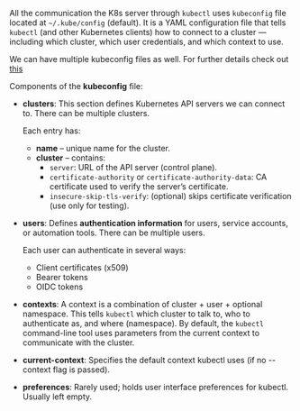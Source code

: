 All the communication the K8s server through `kubectl` uses `kubeconfig` file located at `~/.kube/config` (default). It is a YAML configuration file that tells `kubectl` (and other Kubernetes clients) how to connect to a cluster — including which cluster, which user credentials, and which context to use.

We can have multiple kubeconfig files as well. For further details check out [this](https://kubernetes.io/docs/concepts/configuration/organize-cluster-access-kubeconfig/#the-kubeconfig-environment-variable)

Components of the **kubeconfig** file:
- **clusters**: This section defines Kubernetes API servers we can connect to. There can be multiple clusters.

  Each entry has:
  * **name** – unique name for the cluster.
  * **cluster** – contains:
    * `server`: URL of the API server (control plane).
    * `certificate-authority` or `certificate-authority-data`: CA certificate used to verify the server’s certificate.
    * `insecure-skip-tls-verify`: (optional) skips certificate verification (use only for testing).
- **users**: Defines **authentication information** for users, service accounts, or automation tools. There can be multiple users.

  Each user can authenticate in several ways:

  * Client certificates (x509)
  * Bearer tokens
  * OIDC tokens 
- **contexts**: A context is a combination of cluster + user + optional namespace. This tells `kubectl` which cluster to talk to, who to authenticate as, and where (namespace).  By default, the `kubectl` command-line tool uses parameters from the current context to communicate with the cluster.

- **current-context**: Specifies the default context kubectl uses (if no --context flag is passed).

- **preferences**: Rarely used; holds user interface preferences for kubectl. Usually left empty.

